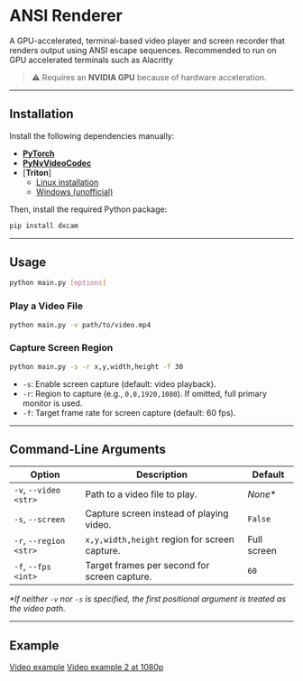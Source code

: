 # ANSI Renderer

A GPU-accelerated, terminal-based video player and screen recorder that renders output using ANSI escape sequences. 
Recommended to run on GPU accelerated terminals such as Alacritty
> ⚠️ Requires an **NVIDIA GPU** because of hardware acceleration.

---

## Installation

Install the following dependencies manually:

- [**PyTorch**](https://pytorch.org/get-started/locally/)
- [**PyNvVideoCodec**](https://docs.nvidia.com/video-technologies/pynvvideocodec/)
- [**Triton**]  
  - [Linux installation](https://triton-lang.org/main/getting-started/installation.html)  
  - [Windows (unofficial)](https://github.com/woct0rdho/triton-windows)

Then, install the required Python package:

```bash
pip install dxcam
```
---

## Usage

```bash
python main.py [options]
```

### Play a Video File
```bash
python main.py -v path/to/video.mp4
```

### Capture Screen Region
```bash
python main.py -s -r x,y,width,height -f 30
```
- `-s`: Enable screen capture (default: video playback).
- `-r`: Region to capture (e.g., `0,0,1920,1080`). If omitted, full primary monitor is used.
- `-f`: Target frame rate for screen capture (default: 60 fps).

---
## Command-Line Arguments

| Option                | Description                                                       | Default     |
|-----------------------|-------------------------------------------------------------------|-------------|
| `-v`, `--video <str>` | Path to a video file to play.                                     | _None_*     |
| `-s`, `--screen`      | Capture screen instead of playing video.                          | `False`     |
| `-r`, `--region <str>`| `x,y,width,height` region for screen capture.                     | Full screen |
| `-f`, `--fps <int>`   | Target frames per second for screen capture.                      | `60`        |

_*If neither `-v` nor `-s` is specified, the first positional argument is treated as the video path._

---


## Example
[Video example](https://www.youtube.com/watch?v=o4uEzqp0cCo)
[Video example 2 at 1080p](https://www.youtube.com/watch?v=o4uEzqp0cCo)
